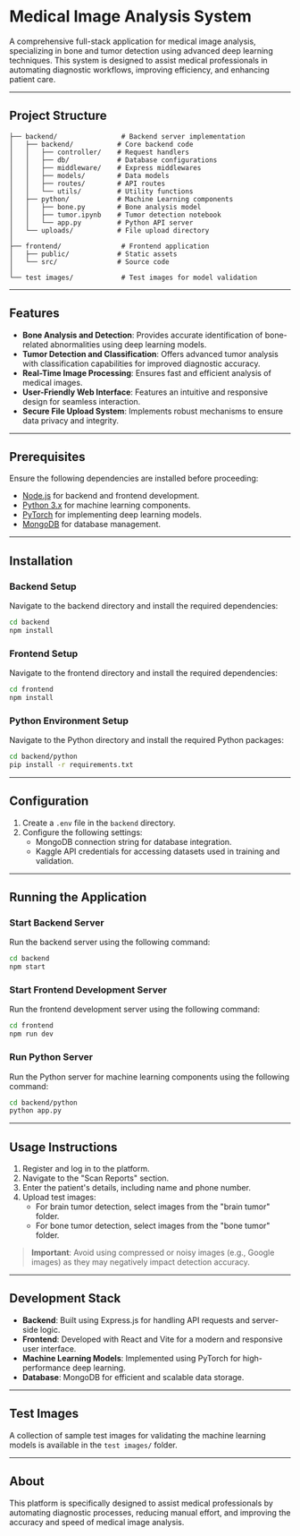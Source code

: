 # Medical Image Analysis System

A comprehensive full-stack application for medical image analysis, specializing in bone and tumor detection using advanced deep learning techniques. This system is designed to assist medical professionals in automating diagnostic workflows, improving efficiency, and enhancing patient care.

---

## Project Structure

```
├── backend/                # Backend server implementation
│   ├── backend/           # Core backend code
│   │   ├── controller/    # Request handlers
│   │   ├── db/            # Database configurations
│   │   ├── middleware/    # Express middlewares
│   │   ├── models/        # Data models
│   │   ├── routes/        # API routes
│   │   └── utils/         # Utility functions
│   ├── python/            # Machine Learning components
│   │   ├── bone.py        # Bone analysis model
│   │   ├── tumor.ipynb    # Tumor detection notebook
│   │   └── app.py         # Python API server
│   └── uploads/           # File upload directory
│
├── frontend/               # Frontend application
│   ├── public/            # Static assets
│   └── src/               # Source code
│
└── test images/            # Test images for model validation
```

---

## Features

- **Bone Analysis and Detection**: Provides accurate identification of bone-related abnormalities using deep learning models.
- **Tumor Detection and Classification**: Offers advanced tumor analysis with classification capabilities for improved diagnostic accuracy.
- **Real-Time Image Processing**: Ensures fast and efficient analysis of medical images.
- **User-Friendly Web Interface**: Features an intuitive and responsive design for seamless interaction.
- **Secure File Upload System**: Implements robust mechanisms to ensure data privacy and integrity.

---

## Prerequisites

Ensure the following dependencies are installed before proceeding:

- [Node.js](https://nodejs.org/) for backend and frontend development.
- [Python 3.x](https://www.python.org/) for machine learning components.
- [PyTorch](https://pytorch.org/) for implementing deep learning models.
- [MongoDB](https://www.mongodb.com/) for database management.

---

## Installation

### Backend Setup
Navigate to the backend directory and install the required dependencies:
```bash
cd backend
npm install
```

### Frontend Setup
Navigate to the frontend directory and install the required dependencies:
```bash
cd frontend
npm install
```

### Python Environment Setup
Navigate to the Python directory and install the required Python packages:
```bash
cd backend/python
pip install -r requirements.txt
```

---

## Configuration

1. Create a `.env` file in the `backend` directory.
2. Configure the following settings:
   - MongoDB connection string for database integration.
   - Kaggle API credentials for accessing datasets used in training and validation.

---

## Running the Application

### Start Backend Server
Run the backend server using the following command:
```bash
cd backend
npm start
```

### Start Frontend Development Server
Run the frontend development server using the following command:
```bash
cd frontend
npm run dev
```

### Run Python Server
Run the Python server for machine learning components using the following command:
```bash
cd backend/python
python app.py
```

---

## Usage Instructions

1. Register and log in to the platform.
2. Navigate to the "Scan Reports" section.
3. Enter the patient's details, including name and phone number.
4. Upload test images:
   - For brain tumor detection, select images from the "brain tumor" folder.
   - For bone tumor detection, select images from the "bone tumor" folder.

> **Important**: Avoid using compressed or noisy images (e.g., Google images) as they may negatively impact detection accuracy.

---

## Development Stack

- **Backend**: Built using Express.js for handling API requests and server-side logic.
- **Frontend**: Developed with React and Vite for a modern and responsive user interface.
- **Machine Learning Models**: Implemented using PyTorch for high-performance deep learning.
- **Database**: MongoDB for efficient and scalable data storage.

---

## Test Images

A collection of sample test images for validating the machine learning models is available in the `test images/` folder.

---

## About

This platform is specifically designed to assist medical professionals by automating diagnostic processes, reducing manual effort, and improving the accuracy and speed of medical image analysis.
